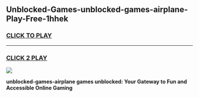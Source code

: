 
## Unblocked-Games-unblocked-games-airplane-Play-Free-1hhek
<h3>
<a href="https://premium76.site?title=unblocked-games-airplane&ref=18A">CLICK TO PLAY</a></h3>
<hr>

<h3>
<a href="https://premium76.site?title=unblocked-games-airplane&ref=18A">CLICK 2 PLAY</a>
  
</h3>

<a href="https://premium76.site?title=unblocked-games-airplane&ref=18A"><img src="https://clearcache.store/games.png"></a>


**unblocked-games-airplane games unblocked: Your Gateway to Fun and Accessible Online Gaming**
